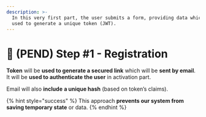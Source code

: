 ```yaml
---
description: >-
  In this very first part, the user submits a form, providing data which will be
  used to generate a unique token (JWT).
---
```


# 🚧 (PEND) Step #1 - Registration

**Token** will be **used to generate a secured link** which will be **sent by email**. It will be **used to authenticate the user** in activation part.

Email will also **include** **a unique hash** (based on token’s claims).

{% hint style="success" %}
This approach **prevents our system from saving temporary state** or data.
{% endhint %}
